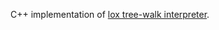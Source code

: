 C++ implementation of [lox tree-walk interpreter](http://www.craftinginterpreters.com/a-tree-walk-interpreter.html).
